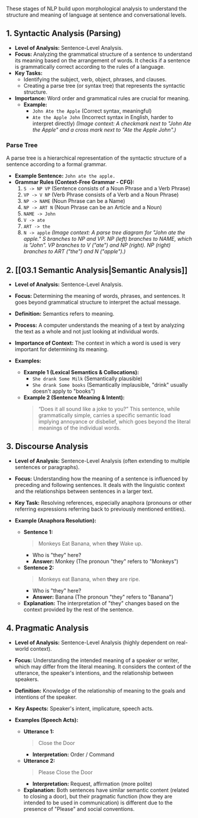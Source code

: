 These stages of NLP build upon morphological analysis to understand the structure and meaning of language at sentence and conversational levels.

## 1. Syntactic Analysis (Parsing)
*   **Level of Analysis:** Sentence-Level Analysis.
*   **Focus:** Analyzing the grammatical structure of a sentence to understand its meaning based on the arrangement of words. It checks if a sentence is grammatically correct according to the rules of a language.
*   **Key Tasks:**
    *   Identifying the subject, verb, object, phrases, and clauses.
    *   Creating a parse tree (or syntax tree) that represents the syntactic structure.
*   **Importance:** Word order and grammatical rules are crucial for meaning.
    *   **Example:**
        *   `John Ate the Apple` (Correct syntax, meaningful)
        *   `Ate the Apple John` (Incorrect syntax in English, harder to interpret directly)
        *(Image context: A checkmark next to "John Ate the Apple" and a cross mark next to "Ate the Apple John".)*

### Parse Tree
A parse tree is a hierarchical representation of the syntactic structure of a sentence according to a formal grammar.

*   **Example Sentence:** `John ate the apple.`
*   **Grammar Rules (Context-Free Grammar - CFG):**
    1.  `S -> NP VP` (Sentence consists of a Noun Phrase and a Verb Phrase)
    2.  `VP -> V NP` (Verb Phrase consists of a Verb and a Noun Phrase)
    3.  `NP -> NAME` (Noun Phrase can be a Name)
    4.  `NP -> ART N` (Noun Phrase can be an Article and a Noun)
    5.  `NAME -> John`
    6.  `V -> ate`
    7.  `ART -> the`
    8.  `N -> apple`
    *(Image context: A parse tree diagram for "John ate the apple."
    S branches to NP and VP.
    NP (left) branches to NAME, which is "John".
    VP branches to V ("ate") and NP (right).
    NP (right) branches to ART ("the") and N ("apple").)*

## 2. [[03.1 Semantic Analysis|Semantic Analysis]]
*   **Level of Analysis:** Sentence-Level Analysis.
*   **Focus:** Determining the meaning of words, phrases, and sentences. It goes beyond grammatical structure to interpret the actual message.
*   **Definition:** Semantics refers to meaning.
*   **Process:** A computer understands the meaning of a text by analyzing the text as a whole and not just looking at individual words.
*   **Importance of Context:** The context in which a word is used is very important for determining its meaning.

*   **Examples:**
    *   **Example 1 (Lexical Semantics & Collocations):**
        *   `She drank Some Milk` (Semantically plausible)
        *   `She drank Some books` (Semantically implausible, "drink" usually doesn't apply to "books")
    *   **Example 2 (Sentence Meaning & Intent):**
        > “Does it all sound like a joke to you?”
        This sentence, while grammatically simple, carries a specific semantic load implying annoyance or disbelief, which goes beyond the literal meanings of the individual words.

## 3. Discourse Analysis
*   **Level of Analysis:** Sentence-Level Analysis (often extending to multiple sentences or paragraphs).
*   **Focus:** Understanding how the meaning of a sentence is influenced by preceding and following sentences. It deals with the linguistic context and the relationships between sentences in a larger text.
*   **Key Task:** Resolving references, especially anaphora (pronouns or other referring expressions referring back to previously mentioned entities).

*   **Example (Anaphora Resolution):**
    *   **Sentence 1:**
        > Monkeys Eat Banana, when **they** Wake up.
        *   Who is "they" here?
        *   **Answer:** Monkey (The pronoun "they" refers to "Monkeys")
    *   **Sentence 2:**
        > Monkeys eat Banana, when **they** are ripe.
        *   Who is "they" here?
        *   **Answer:** Banana (The pronoun "they" refers to "Banana")
    *   **Explanation:** The interpretation of "they" changes based on the context provided by the rest of the sentence.

## 4. Pragmatic Analysis
*   **Level of Analysis:** Sentence-Level Analysis (highly dependent on real-world context).
*   **Focus:** Understanding the intended meaning of a speaker or writer, which may differ from the literal meaning. It considers the context of the utterance, the speaker's intentions, and the relationship between speakers.
*   **Definition:** Knowledge of the relationship of meaning to the goals and intentions of the speaker.
*   **Key Aspects:** Speaker's intent, implicature, speech acts.

*   **Examples (Speech Acts):**
    *   **Utterance 1:**
        > Close the Door
        *   **Interpretation:** Order / Command
    *   **Utterance 2:**
        > Please Close the Door
        *   **Interpretation:** Request, affirmation (more polite)
    *   **Explanation:** Both sentences have similar semantic content (related to closing a door), but their pragmatic function (how they are intended to be used in communication) is different due to the presence of "Please" and social conventions.